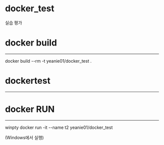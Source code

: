 docker_test
===========

실습 평가

docker build
============

---

docker build --rm -t yeanie01/docker_test .

# dockertest

---

# docker RUN

---

winpty docker run -it --name t2 yeanie01/docker_test

(Windows에서 실행)
